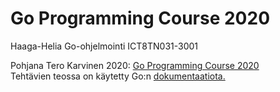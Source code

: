# Go Programming Course 2020
Haaga-Helia Go-ohjelmointi ICT8TN031-3001

Pohjana Tero Karvinen 2020: [Go Programming Course 2020](http://terokarvinen.com/2020/go-programming-course-2020-w22/)<br>
Tehtävien teossa on käytetty Go:n [dokumentaatiota.](https://golang.org/doc/)

